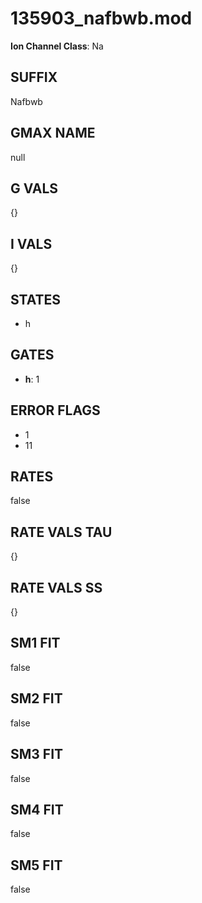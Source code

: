 # 135903_nafbwb.mod

**Ion Channel Class**: Na

## SUFFIX

Nafbwb

## GMAX NAME

null

## G VALS

{}

## I VALS

{}

## STATES

- h

## GATES

- **h**: 1

## ERROR FLAGS

- 1
- 11

## RATES

false

## RATE VALS TAU

{}

## RATE VALS SS

{}

## SM1 FIT

false

## SM2 FIT

false

## SM3 FIT

false

## SM4 FIT

false

## SM5 FIT

false

